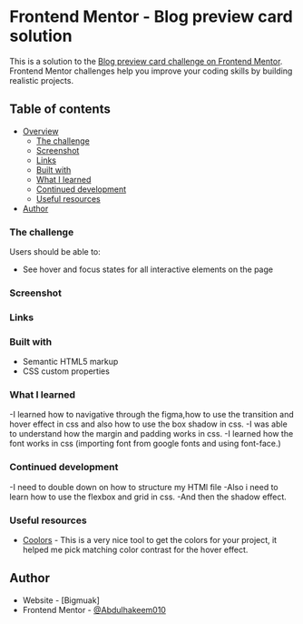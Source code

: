 # Frontend Mentor - Blog preview card solution

This is a solution to the [Blog preview card challenge on Frontend Mentor](https://www.frontendmentor.io/challenges/blog-preview-card-ckPaj01IcS). Frontend Mentor challenges help you improve your coding skills by building realistic projects. 

## Table of contents

- [Overview](#overview)
  - [The challenge](#the-challenge)
  - [Screenshot](#screenshot)
  - [Links](#links)
  - [Built with](#built-with)
  - [What I learned](#what-i-learned)
  - [Continued development](#continued-development)
  - [Useful resources](#useful-resources)
- [Author](#author)


### The challenge

Users should be able to:

- See hover and focus states for all interactive elements on the page

### Screenshot

<!-- ![screenshot](./screenshot.png) -->


### Links

<!-- - Solution URL: [Add solution URL here](https://your-solution-url.com)
- Live Site URL: [Add live site URL here](https://your-live-site-url.com) -->

### Built with

- Semantic HTML5 markup
- CSS custom properties


### What I learned

-I learned how to navigative through the figma,how to use the transition and hover effect in css and also how to use the box shadow in css.
-I was able to understand how the margin and padding works in css.
-I learned how the font works in css (importing font from google fonts and using font-face.) 


### Continued development

-I need to double down on how to structure my HTMl file 
-Also i need to learn how to use the flexbox and grid in css.
-And then the shadow effect.


### Useful resources

- [Coolors](https://coolors.co) - This is a very nice tool to get the colors for your project, it helped me pick matching color contrast for the hover effect.


## Author

- Website - [Bigmuak]
- Frontend Mentor - [@Abdulhakeem010](https://www.frontendmentor.io/profile/@Abdulhakeem010)


